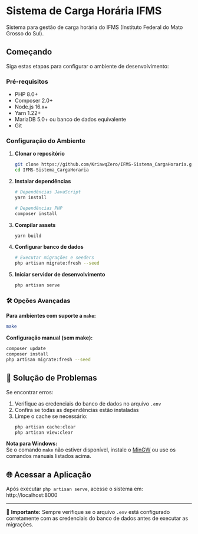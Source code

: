 
# Sistema de Carga Horária IFMS

 Sistema para gestão de carga horária do IFMS (Instituto Federal do Mato Grosso do Sul).

## Começando

Siga estas etapas para configurar o ambiente de desenvolvimento:

### Pré-requisitos
- PHP 8.0+
- Composer 2.0+
- Node.js 16.x+
- Yarn 1.22+
- MariaDB 5.0+ ou banco de dados equivalente
- Git

### Configuração do Ambiente

1. **Clonar o repositório**
   ```bash
   git clone https://github.com/KriawqZero/IFMS-Sistema_CargaHoraria.git
   cd IFMS-Sistema_CargaHoraria
   ```

2. **Instalar dependências**
   ```bash
   # Dependências JavaScript
   yarn install

   # Dependências PHP
   composer install
   ```

3. **Compilar assets**
   ```bash
   yarn build
   ```

4. **Configurar banco de dados**
   ```bash
   # Executar migrações e seeders
   php artisan migrate:fresh --seed
   ```

5. **Iniciar servidor de desenvolvimento**
   ```bash
   php artisan serve
   ```

### 🛠️ Opções Avançadas

**Para ambientes com suporte a `make`:**
```bash
make
```

**Configuração manual (sem make):**
```bash
composer update
composer install
php artisan migrate:fresh --seed
```

## 🔧 Solução de Problemas

Se encontrar erros:
1. Verifique as credenciais do banco de dados no arquivo `.env`
2. Confira se todas as dependências estão instaladas
3. Limpe o cache se necessário:
   ```bash
   php artisan cache:clear
   php artisan view:clear
   ```
   
**Nota para Windows:**  
Se o comando `make` não estiver disponível, instale o [MinGW](http://mingw.org/) ou use os comandos manuais listados acima.

## 🌐 Acessar a Aplicação
Após executar `php artisan serve`, acesse o sistema em:  
http://localhost:8000

---

📌 **Importante:** Sempre verifique se o arquivo `.env` está configurado corretamente com as credenciais do banco de dados antes de executar as migrações.
